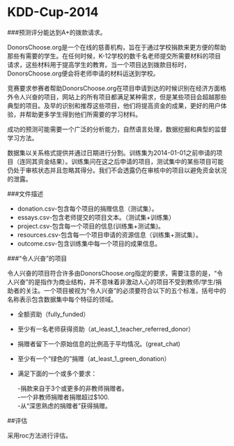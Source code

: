 KDD-Cup-2014
============

###预测评分能达到A+的拨款请求。

DonorsChoose.org是一个在线的慈善机构，旨在于通过学校捐款来更方便的帮助那些有需要的学生。在任何时候，K-12学校的数千名老师提交所需要材料的项目请求，这些材料用于提高学生的教育。当一个项目达到拨款目标时，DonorsChoose.org便会将老师申请的材料运送到学校。

竞赛要求参赛者帮助DonorsChoose.org在项目申请到达的时候识别在经济方面格外令人兴奋的项目，网站上的所有项目都满足某种需求，但是某些项目会超越那些典型的项目。及早的识别和推荐这些项目，他们将提高资金的成果，更好的用户体验，并帮助更多学生得到他们所需要的学习材料。

成功的预测可能需要一个广泛的分析能力，自然语言处理，数据挖掘和典型的监督学习方法。

数据集以关系格式提供并通过日期进行分割。训练集为2014-01-01之前申请的项目（连同其资金结果）。训练集问在这之后申请的项目，测试集中的某些项目可能仍处于审核状态并且忽略其得分。我们不会透露仍在审核中的项目以避免资金状况的泄露。

###文件描述

* donation.csv-包含每个项目的捐赠信息（测试集）。       
* essays.csv-包含老师提交的项目文本。（测试集+训练集）      
* project.csv-包含每一个项目的信息(训练集+测试集)。     
* resources.csv-包含每一个项目申请的资源信息（训练集+测试集）。     
* outcome.csv-包含训练集中每一个项目的成果信息。        

###“令人兴奋”的项目

令人兴奋的项目符合许多由DonorsChoose.org指定的要求，需要注意的是，“令人兴奋”的是指作为商业结构，并不意味着非激动人心的项目不受到教师/学生/捐助者的关注。一个项目被视为“令人兴奋”的必须要符合以下的五个标准，括号中的名称表示包含数据集中每个特征的领域。

* 全额资助（fully_funded）      
* 至少有一名老师获得资助（at_least_1_teacher_referred_donor）      
* 捐赠者留下一个原始信息的比例高于平均情况。(great_chat)        
* 至少有一个“绿色的”捐赠（at_least_1_green_donation）        
* 满足下面的一个或多个要求：        

    -捐款来自于3个或更多的非教师捐赠者。        
    -一个非教师捐赠者捐赠超过$100.      
    -从“深思熟虑的捐赠者”获得捐赠。     
    
##评估

采用roc方法进行评估。
